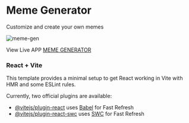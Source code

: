 # Meme Generator

Customize and create your own memes

![meme-gen](https://github.com/mich-demo23/meme-generator/assets/138993304/1119ac77-3540-452a-a21c-4e22f1d2baa3)

View Live APP [MEME GENERATOR](https://meme-gen-1.netlify.app/)


### React + Vite

This template provides a minimal setup to get React working in Vite with HMR and some ESLint rules.

Currently, two official plugins are available:

- [@vitejs/plugin-react](https://github.com/vitejs/vite-plugin-react/blob/main/packages/plugin-react/README.md) uses [Babel](https://babeljs.io/) for Fast Refresh
- [@vitejs/plugin-react-swc](https://github.com/vitejs/vite-plugin-react-swc) uses [SWC](https://swc.rs/) for Fast Refresh
